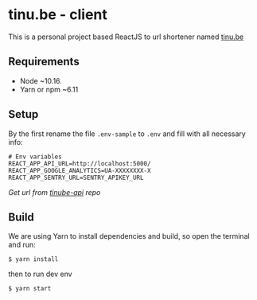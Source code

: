 # tinu.be - client

This is a personal project based ReactJS to url shortener named [tinu.be](https://tinu.be)

## Requirements
- Node ~10.16.
- Yarn or npm ~6.11

## Setup
By the first rename the file `.env-sample` to `.env` and fill with all necessary info:

```shell
# Env variables
REACT_APP_API_URL=http://localhost:5000/
REACT_APP_GOOGLE_ANALYTICS=UA-XXXXXXXX-X
REACT_APP_SENTRY_URL=SENTRY_APIKEY_URL
```

_Get url from [tinube-api](https://github.com/tinu-be/api) repo_

## Build
We are using Yarn to install dependencies and build, so open the terminal and run:
```
$ yarn install
```
then to run dev env 
```
$ yarn start
```